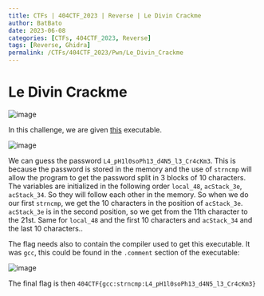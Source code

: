 ```yaml
---
title: CTFs | 404CTF_2023 | Reverse | Le Divin Crackme
author: BatBato
date: 2023-06-08
categories: [CTFs, 404CTF_2023, Reverse]
tags: [Reverse, Ghidra]
permalink: /CTFs/404CTF_2023/Pwn/Le_Divin_Crackme
---
```


# Le Divin Crackme

![image](https://github.com/Nouman404/nouman404.github.io/assets/73934639/e658c7c6-a501-4308-96b9-276d077f766a)

In this challenge, we are given [this](https://github.com/Nouman404/nouman404.github.io/blob/main/_posts/CTFs/404CTF_2023/Reverse/divin-crackme) executable.

![image](https://github.com/Nouman404/nouman404.github.io/assets/73934639/a7699a6a-2dbf-41b5-8909-3ef7249ce5bb)

We can guess the password `L4_pH1l0soPh13_d4N5_l3_Cr4cKm3`. This is because the password is stored in the memory and the use of `strncmp` will allow the program to get the password split in 3 blocks of 10 characters. The variables are initialized in the following order `local_48`, `acStack_3e`, `acStack_34`. So they will follow each other in the memory. So when we do our first `strncmp`, we get the 10 characters in the position of `acStack_3e`. `acStack_3e` is in the second position, so we get from the 11th character to the 21st. Same for `local_48` and the first 10 characters and `acStack_34` and the last 10 characters..

The flag needs also to contain the compiler used to get this executable. It was `gcc`, this could be found in the `.comment` section of the executable:

![image](https://github.com/Nouman404/nouman404.github.io/assets/73934639/9f456459-d26c-4335-a4b4-414c4f77c58c)

The final flag is then `404CTF{gcc:strncmp:L4_pH1l0soPh13_d4N5_l3_Cr4cKm3}`
